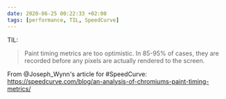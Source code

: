 ```yaml
---
date: 2020-06-25 00:22:33 +02:00
tags: [performance, TIL, SpeedCurve]
---
```


TIL:

> Paint timing metrics are too optimistic. In 85-95% of cases, they are recorded before any pixels are actually rendered to the screen.

From @Joseph_Wynn's article for #SpeedCurve: https://speedcurve.com/blog/an-analysis-of-chromiums-paint-timing-metrics/
